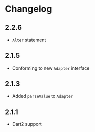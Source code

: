 # Changelog

## 2.2.6

+ `Alter` statement

## 2.1.5

+ Conforming to new `Adapter` interface

## 2.1.3

+ Added `parseValue` to `Adapter`

## 2.1.1

+ Dart2 support
